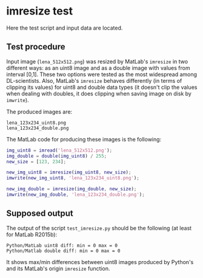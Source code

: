 # imresize test
Here the test script and input data are located.
## Test procedure
Input image (`lena_512x512.png`) was resized by MatLab's `imresize` in two different ways: as an uint8 image and as a double image with values from interval [0,1]. These two options were tested as the most widespread among DL-scientists. Also, MatLab's `imresize` behaves differently (in terms of clipping its values) for uint8 and double data types (it doesn't clip the values when dealing with doubles, it does clipping when saving image on disk by `imwrite`).

The produced images are:
```
lena_123x234_uint8.png
lena_123x234_double.png
```
The MatLab code for producing these images is the following:
```matlab
img_uint8 = imread('lena_512x512.png');
img_double = double(img_uint8) / 255;
new_size = [123, 234];

new_img_uint8 = imresize(img_uint8, new_size);
imwrite(new_img_uint8, 'lena_123x234_uint8.png');

new_img_double = imresize(img_double, new_size);
imwrite(new_img_double, 'lena_123x234_double.png');
``` 
## Supposed output
The output of the script `test_imresize.py` should be the following (at least for MatLab R2015b):
```
Python/MatLab uint8 diff: min = 0 max = 0
Python/Matlab double diff: min = 0 max = 0
```
It shows max/min differences between uint8 images produced by Python's and its MatLab's origin `imresize` function.
